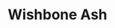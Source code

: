 ---
title: "Wishbone Ash"
summary: "British rock band who achieved particular success in the early and mid-1970s with their most critically acclaimed records including Wishbone Ash , Argus , There's the Rub and New England . Although the band lacked a definitive vocalist like Roger Daltrey , Ian Gillan or Robert Plant , they were famous for popularising the twin lead guitar. Formed in Devon in 1969 out of the ashes of the group . Original Wishbone Ash. - lead guitar, vocals - lead guitar, vocals - bass, vocals - drums"
image: "wishbone-ash.jpg"
---